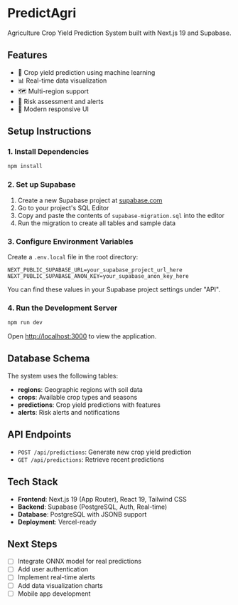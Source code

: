 # PredictAgri

Agriculture Crop Yield Prediction System built with Next.js 19 and Supabase.

## Features

- 🌾 Crop yield prediction using machine learning
- 📊 Real-time data visualization
- 🗺️ Multi-region support
- 🔔 Risk assessment and alerts
- 📱 Modern responsive UI

## Setup Instructions

### 1. Install Dependencies

```bash
npm install
```

### 2. Set up Supabase

1. Create a new Supabase project at [supabase.com](https://supabase.com)
2. Go to your project's SQL Editor
3. Copy and paste the contents of `supabase-migration.sql` into the editor
4. Run the migration to create all tables and sample data

### 3. Configure Environment Variables

Create a `.env.local` file in the root directory:

```env
NEXT_PUBLIC_SUPABASE_URL=your_supabase_project_url_here
NEXT_PUBLIC_SUPABASE_ANON_KEY=your_supabase_anon_key_here
```

You can find these values in your Supabase project settings under "API".

### 4. Run the Development Server

```bash
npm run dev
```

Open [http://localhost:3000](http://localhost:3000) to view the application.

## Database Schema

The system uses the following tables:

- **regions**: Geographic regions with soil data
- **crops**: Available crop types and seasons
- **predictions**: Crop yield predictions with features
- **alerts**: Risk alerts and notifications

## API Endpoints

- `POST /api/predictions`: Generate new crop yield prediction
- `GET /api/predictions`: Retrieve recent predictions

## Tech Stack

- **Frontend**: Next.js 19 (App Router), React 19, Tailwind CSS
- **Backend**: Supabase (PostgreSQL, Auth, Real-time)
- **Database**: PostgreSQL with JSONB support
- **Deployment**: Vercel-ready

## Next Steps

- [ ] Integrate ONNX model for real predictions
- [ ] Add user authentication
- [ ] Implement real-time alerts
- [ ] Add data visualization charts
- [ ] Mobile app development